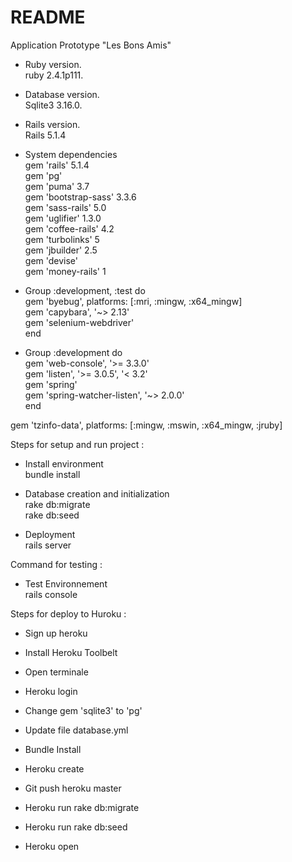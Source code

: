 # README

Application Prototype  "Les Bons Amis" <br/>

* Ruby version. <br/>
ruby 2.4.1p111. <br/>

* Database version. <br/>
Sqlite3 3.16.0. <br/>

* Rails version. <br/>
Rails 5.1.4  <br/>

* System dependencies <br/>
gem 'rails' 5.1.4 <br/>
gem 'pg'  <br/>
gem 'puma' 3.7 <br/>
gem 'bootstrap-sass' 3.3.6 <br/>
gem 'sass-rails' 5.0 <br/>
gem 'uglifier' 1.3.0 <br/>
gem 'coffee-rails' 4.2 <br/>
gem 'turbolinks' 5  <br/>
gem 'jbuilder' 2.5 <br/>
gem 'devise' <br/>
gem 'money-rails' 1 <br/>

* Group :development, :test do <br/>
  gem 'byebug', platforms: [:mri, :mingw, :x64_mingw] <br/>
  gem 'capybara', '~> 2.13' <br/>
  gem 'selenium-webdriver' <br/>
  end <br/>

* Group :development do <br/>
  gem 'web-console', '>= 3.3.0' <br/>
  gem 'listen', '>= 3.0.5', '< 3.2' <br/>
  gem 'spring' <br/>
  gem 'spring-watcher-listen', '~> 2.0.0' <br/>
end <br/>

gem 'tzinfo-data', platforms: [:mingw, :mswin, :x64_mingw, :jruby] <br/>



Steps for setup and run project :  <br/>

* Install environment <br/>
bundle install <br/>

* Database creation and initialization   <br/>
rake db:migrate <br/>
rake db:seed <br/>

* Deployment <br/>
rails server <br/>

Command for testing : <br/>

* Test Environnement <br/>
rails console <br/>

Steps for deploy to Huroku : <br/>

* Sign up heroku <br/>

* Install Heroku Toolbelt <br/>

* Open terminale <br/>

* Heroku login <br/>

* Change gem 'sqlite3' to 'pg' <br/>

* Update file database.yml <br/>

* Bundle Install <br/>

* Heroku create <br/>

* Git push heroku master <br/>

* Heroku run rake db:migrate <br/>

* Heroku run rake db:seed <br/>

* Heroku open
